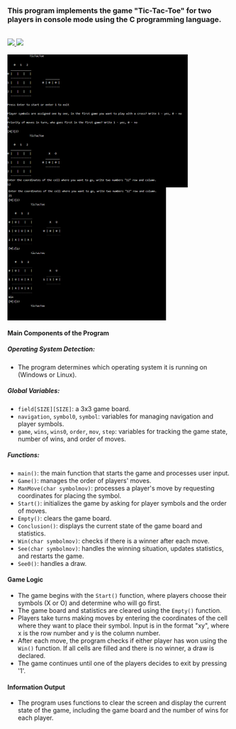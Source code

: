 ### This program implements the game "Tic-Tac-Toe" for two players in console mode using the C programming language.

</br>
<div>
    <a href="../README.md">
        <img src="https://img.shields.io/badge/README-RU-blue?color=cba6f7&labelColor=cba6f7&style=for-the-badge">
    </a>
    <a href="README.en.md">
        <img src="https://img.shields.io/badge/README-ENG-blue?color=C9CBFF&labelColor=1C2325&style=for-the-badge">
    </a>
</div>
</br>

<div style="display: flex; flex-wrap: wrap;">
  <img src="1.png" alt="Image 1" style="height: 300px; margin-right: 10px;">
  <img src="2.png" alt="Image 2" style="height: 300px; margin-right: 10px;">
</div>

#### Main Components of the Program

##### Operating System Detection:
- The program determines which operating system it is running on (Windows or Linux).

##### Global Variables:
- `field[SIZE][SIZE]`: a 3x3 game board.
- `navigation`, `symbol0`, `symbol`: variables for managing navigation and player symbols.
- `game`, `wins`, `wins0`, `order`, `mov`, `step`: variables for tracking the game state, number of wins, and order of moves.

##### Functions:
- `main()`: the main function that starts the game and processes user input.
- `Game()`: manages the order of players' moves.
- `ManMove(char symbolmov)`: processes a player's move by requesting coordinates for placing the symbol.
- `Start()`: initializes the game by asking for player symbols and the order of moves.
- `Empty()`: clears the game board.
- `Conclusion()`: displays the current state of the game board and statistics.
- `Win(char symbolmov)`: checks if there is a winner after each move.
- `See(char symbolmov)`: handles the winning situation, updates statistics, and restarts the game.
- `See0()`: handles a draw.

#### Game Logic

- The game begins with the `Start()` function, where players choose their symbols (X or O) and determine who will go first.
- The game board and statistics are cleared using the `Empty()` function.
- Players take turns making moves by entering the coordinates of the cell where they want to place their symbol. Input is in the format "xy", where x is the row number and y is the column number.
- After each move, the program checks if either player has won using the `Win()` function. If all cells are filled and there is no winner, a draw is declared.
- The game continues until one of the players decides to exit by pressing '1'.

#### Information Output

- The program uses functions to clear the screen and display the current state of the game, including the game board and the number of wins for each player.


